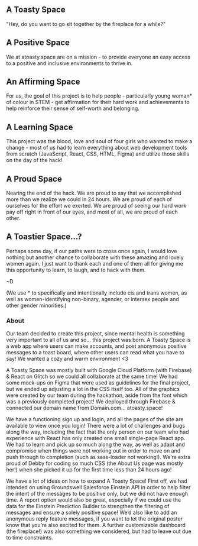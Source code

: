 
## A Toasty Space
"Hey, do you want to go sit together by the fireplace for a while?"

## A Positive Space
We at atoasty.space are on a mission - to provide everyone an easy access to a positive and inclusive environments to thrive in.

## An Affirming Space
For us, the goal of this project is to help people - particularly young woman* of colour in STEM - get affirmation for their hard work and achievements to help reinforce their sense of self-worth and belonging. 

## A Learning Space
This project was the blood, love and soul of four girls who wanted to make a change - most of us had to learn everything about web development tools from scratch (JavaScript, React, CSS, HTML, Figma) and utilize those skills on the day of the hack!

## A Proud Space
Nearing the end of the hack. We are proud to say that we accomplished more than we realize we could in 24 hours. We are proud of each of ourselves for the effort we exerted. We are proud of seeing our hard work pay off right in front of our eyes, and most of all, we are proud of each other. 

## A Toastier Space...?
Perhaps some day, if our paths were to cross once again, I would love nothing but another chance to collaborate with these amazing and lovely women again. I just want to thank each and one of them all for giving me this opportunity to learn, to laugh, and to hack with them.

~D

(We use * to specifically and intentionally include cis and trans women, as well as women-identifying non-binary, agender, or intersex people and other gender minorities.)

### About
Our team decided to create this project, since mental health is something very important to all of us and so… this project was born. A Toasty Space is a web app where users can make accounts, and post anonymous positive messages to a toast board, where other users can read what you have to say! We wanted a cozy and warm environment <3

A Toasty Space was mostly built with Google Cloud Platform (with Firebase) & React on Glitch so we could all collaborate at the same time! We had some mock-ups on Figma that were used as guidelines for the final project, but we ended up adjusting a lot in the CSS itself too. All of the graphics were created by our team during the hackathon, aside from the font which was a previously completed project! We deployed through Firebase & connected our domain name from Domain.com... atoasty.space!

We have a functioning sign up and login, and all the pages of the site are available to view once you login! There were a lot of challenges and bugs along the way, including the fact that the only person on our team who had experience with React has only created one small single-page React app. We had to learn and pick up so much along the way, as well as adapt and compromise when things were not working out in order to move on and push through to completion (such as sass-loader not working!). We’re extra proud of Debby for coding so much CSS (the About Us page was mostly her!) when she picked it up for the first time less than 24 hours ago! 

We have a lot of ideas on how to expand A Toasty Space! First off, we had intended on using Groundswell Salesforce Einstein API in order to help filter the intent of the messages to be positive only, but we did not have enough time. A report option would also be great, especially if we could use the data for the Einstein Prediction Builder to strengthen the filtering of messages and ensure a solely positive space! We’d also like to add an anonymous reply feature messages, if you want to let the original poster know that you’re also excited for them. A further customizable dashboard (the fireplace!) was also something we considered, but had to leave out due to time constraints.